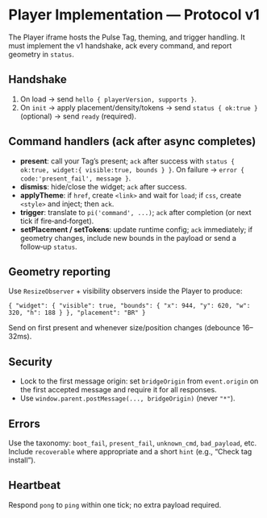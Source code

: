 # Player Implementation — Protocol v1

The Player iframe hosts the Pulse Tag, theming, and trigger handling. It must implement the v1 handshake, ack every command, and report geometry in `status`.

## Handshake

1) On load → send `hello { playerVersion, supports }`.  
2) On `init` → apply placement/density/tokens → send `status { ok:true }` (optional) → send `ready` (required).

## Command handlers (ack after async completes)

- **present**: call your Tag’s present; `ack` after success with `status { ok:true, widget:{ visible:true, bounds } }`. On failure → `error { code:'present_fail', message }`.
- **dismiss**: hide/close the widget; `ack` after success.
- **applyTheme**: if `href`, create `<link>` and wait for `load`; if `css`, create `<style>` and inject; then `ack`.
- **trigger**: translate to `pi('command', ...)`; `ack` after completion (or next tick if fire‑and‑forget).
- **setPlacement / setTokens**: update runtime config; `ack` immediately; if geometry changes, include new bounds in the payload or send a follow‑up `status`.

## Geometry reporting

Use `ResizeObserver` + visibility observers inside the Player to produce:

```jsonc
{ "widget": { "visible": true, "bounds": { "x": 944, "y": 620, "w": 320, "h": 188 } }, "placement": "BR" }
```
Send on first present and whenever size/position changes (debounce 16–32ms).

## Security

- Lock to the first message origin: set `bridgeOrigin` from `event.origin` on the first accepted message and require it for all responses.
- Use `window.parent.postMessage(..., bridgeOrigin)` (never `"*"`).

## Errors

Use the taxonomy: `boot_fail`, `present_fail`, `unknown_cmd`, `bad_payload`, etc. Include `recoverable` where appropriate and a short `hint` (e.g., “Check tag install”).

## Heartbeat

Respond `pong` to `ping` within one tick; no extra payload required.
